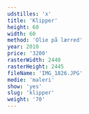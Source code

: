 ```yaml
---
udstilles: 'x'
title: 'Klipper'
height: 60
width: 60
method: 'Olie på lærred'
year: 2010
price: '3200'
rasterWidth: 2440
rasterHeight: 2445
fileName: 'IMG_1826.JPG'
medie: 'maleri'
show: 'yes'
slug: 'klipper'
weight: '70'
---
```


